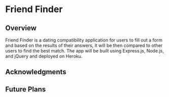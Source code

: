 # Friend Finder

## Overview
Friend Finder is a dating compatibility application for users to fill out a form and based on the results of their answers, it will be then compared to other users to find the best match. The app will be built using Express.js, Node.js, and jQuery and deployed on Heroku.

## Acknowledgments

## Future Plans
